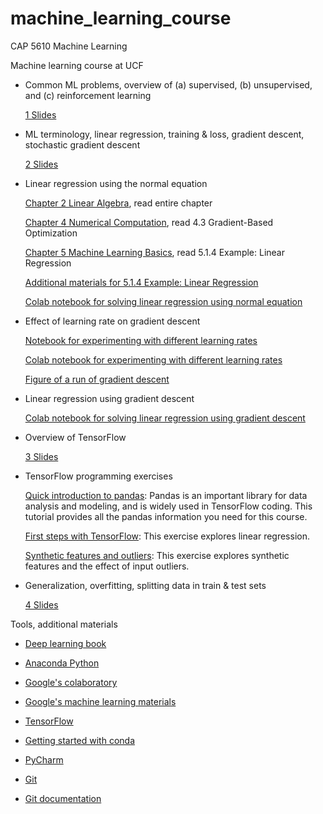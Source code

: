 # machine_learning_course

CAP 5610 Machine Learning

Machine learning course at UCF

- Common ML problems, overview of (a) supervised, (b) unsupervised, and (c) reinforcement learning 

  [1 Slides](https://github.com/schneider128k/machine_learning_course/blob/master/1_slides.pdf)

- ML terminology, linear regression, training & loss, gradient descent, stochastic gradient descent 

  [2 Slides](https://github.com/schneider128k/machine_learning_course/blob/master/2_slides.pdf)

- Linear regression using the normal equation

  [Chapter 2 Linear Algebra](https://www.deeplearningbook.org/contents/linear_algebra.html), read entire chapter
  
  [Chapter 4 Numerical Computation](https://www.deeplearningbook.org/contents/numerical.html), read 4.3 Gradient-Based Optimization
  
  [Chapter 5 Machine Learning Basics](https://www.deeplearningbook.org/contents/ml.html), read 5.1.4 Example: Linear Regression
  
  [Additional materials for 5.1.4 Example: Linear Regression](https://github.com/schneider128k/machine_learning_course/blob/master/slides/linear_regression.pdf)

  [Colab notebook for solving linear regression using normal equation](https://colab.research.google.com/drive/1J7yct9aGfhtfXw8n00Mq4R-xldSSM1WY)

- Effect of learning rate on gradient descent

  [Notebook for experimenting with different learning rates](https://github.com/schneider128k/machine_learning_course/blob/master/optimizing_learning_rate.ipynb)
  
  [Colab notebook for experimenting with different learning rates](https://colab.research.google.com/drive/1eECClMU1r-Y9hzPnRw89__jC3nw3C-zD)

   [Figure of a run of gradient descent](https://github.com/schneider128k/machine_learning_course/blob/master/optimizing_learning_rate_example_run.png)
   
- Linear regression using gradient descent

  [Colab notebook for solving linear regression using gradient descent](https://colab.research.google.com/drive/1qBxfTPoNcSFvpwu1NDl1V6cHEqL3aQl-)

- Overview of TensorFlow

  [3 Slides](https://github.com/schneider128k/machine_learning_course/blob/master/3_slides.pdf)

- TensorFlow programming exercises

  [Quick introduction to pandas](https://colab.research.google.com/notebooks/mlcc/intro_to_pandas.ipynb):
  Pandas is an important library for data analysis and modeling, and is widely used in TensorFlow coding. This tutorial provides all the pandas information you need for this course.
  
  [First steps with TensorFlow](https://colab.research.google.com/notebooks/mlcc/first_steps_with_tensor_flow.ipynb):
  This exercise explores linear regression.
  
  [Synthetic features and outliers](https://colab.research.google.com/notebooks/mlcc/synthetic_features_and_outliers.ipynb):
  This exercise explores synthetic features and the effect of input outliers.

- Generalization, overfitting, splitting data in train & test sets

  [4 Slides](https://github.com/schneider128k/machine_learning_course/blob/master/4_slides.pdf)

Tools, additional materials

- [Deep learning book](https://www.deeplearningbook.org/)

- [Anaconda Python](https://www.anaconda.com/)

- [Google's colaboratory](https://colab.research.google.com/notebooks/welcome.ipynb)

- [Google's machine learning materials](https://developers.google.com/machine-learning/crash-course/)

- [TensorFlow](https://www.tensorflow.org/)

- [Getting started with conda](https://conda.io/docs/user-guide/overview.html)

- [PyCharm](https://www.jetbrains.com/pycharm/)

- [Git](https://git-scm.com/)

- [Git documentation](https://git-scm.com/doc)


